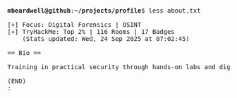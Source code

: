 <pre>

<strong>mbeardwell@github</strong>:<strong>~/projects/profile</strong>$ less about.txt

[+] Focus: Digital Forensics | OSINT
[+] TryHackMe: Top 2% | 116 Rooms | 17 Badges
    (Stats updated: Wed, 24 Sep 2025 at 07:02:45)

== Bio ==

Training in practical security through hands-on labs and digital investigations.

(END)
:
</pre>
